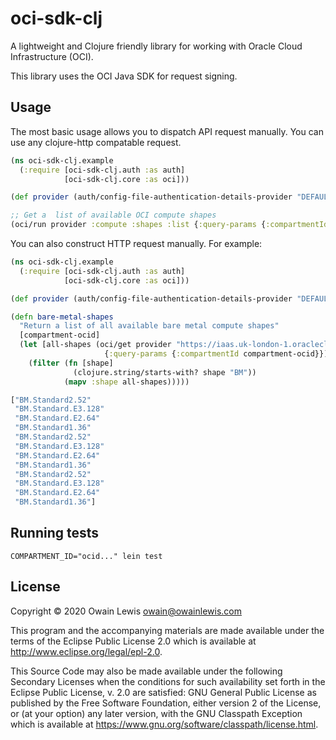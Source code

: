 # oci-sdk-clj

A lightweight and Clojure friendly library for working with Oracle Cloud Infrastructure (OCI).

This library uses the OCI Java SDK for request signing.

## Usage

The most basic usage allows you to dispatch API request manually. You can use any clojure-http compatable
request.

```clj
(ns oci-sdk-clj.example
  (:require [oci-sdk-clj.auth :as auth]
            [oci-sdk-clj.core :as oci]))

(def provider (auth/config-file-authentication-details-provider "DEFAULT"))

;; Get a  list of available OCI compute shapes
(oci/run provider :compute :shapes :list {:query-params {:compartmentId compartment-ocid}}))
```

You can also construct HTTP request manually. For example:

```clj
(ns oci-sdk-clj.example
  (:require [oci-sdk-clj.auth :as auth]
            [oci-sdk-clj.core :as oci]))

(def provider (auth/config-file-authentication-details-provider "DEFAULT"))

(defn bare-metal-shapes
  "Return a list of all available bare metal compute shapes"
  [compartment-ocid]
  (let [all-shapes (oci/get provider "https://iaas.uk-london-1.oraclecloud.com/20160918/shapes/"
                     {:query-params {:compartmentId compartment-ocid}})]
    (filter (fn [shape]
              (clojure.string/starts-with? shape "BM"))
            (mapv :shape all-shapes)))))

["BM.Standard2.52"
 "BM.Standard.E3.128"
 "BM.Standard.E2.64"
 "BM.Standard1.36"
 "BM.Standard2.52"
 "BM.Standard.E3.128"
 "BM.Standard.E2.64"
 "BM.Standard1.36"
 "BM.Standard2.52"
 "BM.Standard.E3.128"
 "BM.Standard.E2.64"
 "BM.Standard1.36"]
```



## Running tests

```
COMPARTMENT_ID="ocid..." lein test
```
## License

Copyright © 2020 Owain Lewis <owain@owainlewis.com>

This program and the accompanying materials are made available under the
terms of the Eclipse Public License 2.0 which is available at
http://www.eclipse.org/legal/epl-2.0.

This Source Code may also be made available under the following Secondary
Licenses when the conditions for such availability set forth in the Eclipse
Public License, v. 2.0 are satisfied: GNU General Public License as published by
the Free Software Foundation, either version 2 of the License, or (at your
option) any later version, with the GNU Classpath Exception which is available
at https://www.gnu.org/software/classpath/license.html.
